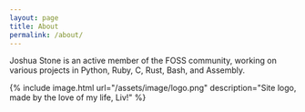 ```yaml
---
layout: page
title: About
permalink: /about/
---
```



Joshua Stone is an active member of the FOSS community, working on various projects in Python, Ruby, C, Rust, Bash, and Assembly.


{% include image.html url="/assets/image/logo.png" description="Site logo, made by the love of my life, Liv!" %}
